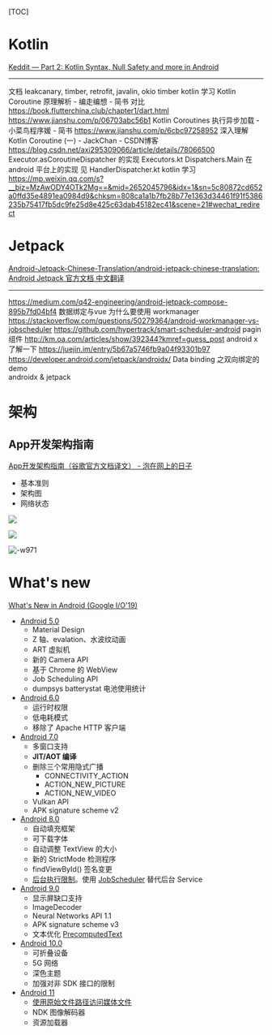 [TOC]

# Kotlin

[Keddit — Part 2: Kotlin Syntax, Null Safety and more in Android](https://android.jlelse.eu/learn-kotlin-while-developing-an-android-app-part-2-e53317ffcbe9)

---


文档 leakcanary, timber, retrofit, javalin, okio
timber kotlin 学习
Kotlin Coroutine 原理解析 - 编走编想 - 简书   对比 https://book.flutterchina.club/chapter1/dart.html
https://www.jianshu.com/p/06703abc56b1 
Kotlin Coroutines 执行异步加载 - 小菜鸟程序媛 - 简书
https://www.jianshu.com/p/6cbc97258952 
深入理解 Kotlin Coroutine (一) - JackChan - CSDN博客
https://blog.csdn.net/axi295309066/article/details/78066500 
Executor.asCoroutineDispatcher 的实现
Executors.kt
Dispatchers.Main 在 android 平台上的实现
见 HandlerDispatcher.kt
kotlin 学习
https://mp.weixin.qq.com/s?__biz=MzAwODY4OTk2Mg==&mid=2652045796&idx=1&sn=5c80872cd652a0ffd35e4891ea0984d9&chksm=808ca1a1b7fb28b77e1363d34461f91f5386235b75417fb5dc9fe25d8e425c63dab45182ec41&scene=21#wechat_redirect 
# Jetpack

[Android-Jetpack-Chinese-Translation/android-jetpack-chinese-translation: Android Jetpack 官方文档 中文翻译](https://github.com/Android-Jetpack-Chinese-Translation/android-jetpack-chinese-translation)

---

https://medium.com/q42-engineering/android-jetpack-compose-895b7fd04bf4
数据绑定与vue
为什么要使用 workmanager
https://stackoverflow.com/questions/50279364/android-workmanager-vs-jobscheduler  https://github.com/hypertrack/smart-scheduler-android
pagin 组件   http://km.oa.com/articles/show/392344?kmref=guess_post   android x 了解一下   https://juejin.im/entry/5b67a5746fb9a04f93301b97  https://developer.android.com/jetpack/androidx/  Data binding 之双向绑定的demo    
androidx & jetpack

# 架构

## App开发架构指南

[App开发架构指南（谷歌官方文档译文） - 泡在网上的日子](http://www.jcodecraeer.com/a/anzhuokaifa/androidkaifa/2017/0523/7963.html)

+ 基本准则
+ 架构图
+ 网络状态

![](media/15746517919054.jpg)


![](media/15746517466342.jpg)


![-w971](media/15746516982229.jpg)

# What's new

[What's New in Android (Google I/O'19)](https://youtu.be/td3Kd7fOROw)

+ [Android 5.0](https://developer.android.com/about/versions/lollipop)
    + Material Design
    + Z 轴、evalation、水波纹动画
    + ART 虚拟机
    + 新的 Camera API
    + 基于 Chrome 的 WebView
    + Job Scheduling API
    + dumpsys batterystat 电池使用统计
+ [Android 6.0](https://developer.android.com/about/versions/marshmallow/android-6.0-changes)
    + 运行时权限
    + 低电耗模式
    + 移除了 Apache HTTP 客户端
+ [Android 7.0](https://developer.android.com/about/versions/nougat/android-7.0)
    + 多窗口支持
    + **JIT/AOT 编译**
    + 删除三个常用隐式广播
        + CONNECTIVITY_ACTION
        + ACTION_NEW_PICTURE
        + ACTION_NEW_VIDEO
    + Vulkan API
    + APK signature scheme v2
+ [Android 8.0](https://developer.android.com/about/versions/oreo/android-8.0)
    + 自动填充框架
    + 可下载字体
    + 自动调整 TextView 的大小
    + 新的 StrictMode 检测程序
    + findViewById() 签名变更
    + [后台执行限制](https://developer.android.com/about/versions/oreo/background)。使用 [JobScheduler](https://developer.android.com/reference/android/app/job/JobScheduler) 替代后台 Service
+ [Android 9.0](https://developer.android.com/about/versions/pie/android-9.0)
    + 显示屏缺口支持
    + ImageDecoder
    + Neural Networks API 1.1
    + APK signature scheme v3
    + 文本优化 [PrecomputedText](https://developer.android.com/reference/android/text/PrecomputedText)
+ [Android 10.0](https://developer.android.com/about/versions/10/highlights)
    + 可折叠设备
    + 5G 网络
    + 深色主题
    + 加强对非 SDK 接口的限制
+ [Android 11](https://developer.android.com/preview/features)
    + [使用原始文件路径访问媒体文件](https://mp.weixin.qq.com/s?__biz=MzAwODY4OTk2Mg==&mid=2652052737&idx=1&sn=bcdbd8f73f95aab64b0c842b0436ef0a&chksm=808cbd44b7fb345227416ad5ec9c9ee3ddd37b26029ecb5599a3b09a681212d5f4bf9a5528df&mpshare=1&scene=1&srcid=&sharer_sharetime=1584500940185&sharer_shareid=b5535657e3516bd6d7252ce5f5ed09f4&rd2werd=1#wechat_redirect)
    + NDK 图像解码器
    + 资源加载器